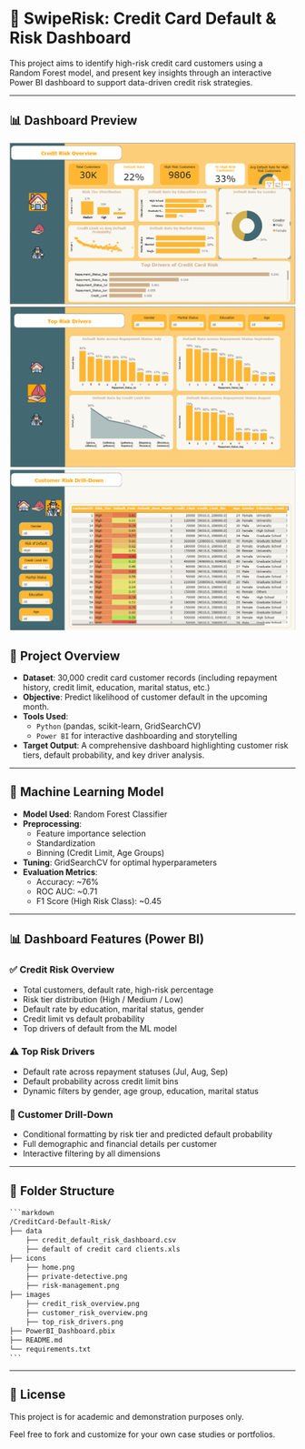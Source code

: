 # 🧾 SwipeRisk: Credit Card Default & Risk Dashboard

This project aims to identify high-risk credit card customers using a Random Forest model, and present key insights through an interactive Power BI dashboard to support data-driven credit risk strategies.

---

## 📊 Dashboard Preview

![Credit Risk Overview](images/credit_risk_overview.png)
![Top Risk Drivers Analysis](images/top_risk_drivers.png)
![Customer Risk Drilldown](images/customer_risk_overview.png)


## 🚀 Project Overview

- **Dataset**: 30,000 credit card customer records (including repayment history, credit limit, education, marital status, etc.)
- **Objective**: Predict likelihood of customer default in the upcoming month.
- **Tools Used**: 
  - `Python` (pandas, scikit-learn, GridSearchCV)
  - `Power BI` for interactive dashboarding and storytelling
- **Target Output**: A comprehensive dashboard highlighting customer risk tiers, default probability, and key driver analysis.

---

## 🧠 Machine Learning Model

- **Model Used**: Random Forest Classifier
- **Preprocessing**: 
  - Feature importance selection
  - Standardization
  - Binning (Credit Limit, Age Groups)
- **Tuning**: GridSearchCV for optimal hyperparameters
- **Evaluation Metrics**:
  - Accuracy: ~76%
  - ROC AUC: ~0.71
  - F1 Score (High Risk Class): ~0.45

---

## 📊 Dashboard Features (Power BI)

### ✅ Credit Risk Overview
- Total customers, default rate, high-risk percentage
- Risk tier distribution (High / Medium / Low)
- Default rate by education, marital status, gender
- Credit limit vs default probability
- Top drivers of default from the ML model

### ⚠️ Top Risk Drivers
- Default rate across repayment statuses (Jul, Aug, Sep)
- Default probability across credit limit bins
- Dynamic filters by gender, age group, education, marital status

### 👤 Customer Drill-Down
- Conditional formatting by risk tier and predicted default probability
- Full demographic and financial details per customer
- Interactive filtering by all dimensions

---

## 📁 Folder Structure
<pre><code>```markdown
/CreditCard-Default-Risk/
├── data
    ├── credit_default_risk_dashboard.csv
    ├── default of credit card clients.xls
├── icons
    ├── home.png
    ├── private-detective.png
    ├── risk-management.png
├── images
    ├── credit_risk_overview.png
    ├── customer_risk_overview.png
    ├── top_risk_drivers.png
├── PowerBI_Dashboard.pbix
├── README.md
└── requirements.txt
```</code></pre>
---
## 📎 License

This project is for academic and demonstration purposes only.  

Feel free to fork and customize for your own case studies or portfolios.
